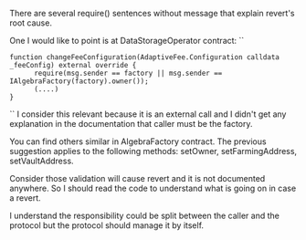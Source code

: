 There are several require() sentences without message that explain revert's root cause. 

One I would like to point is at DataStorageOperator contract:
`` 

    function changeFeeConfiguration(AdaptiveFee.Configuration calldata _feeConfig) external override {
          require(msg.sender == factory || msg.sender == IAlgebraFactory(factory).owner());
          (....)
    }

``
I consider this relevant because it is an external call and I didn't get any explanation in the documentation that caller must be the factory. 

You can find others similar in AlgebraFactory contract. The previous suggestion applies to the following methods:
setOwner, setFarmingAddress, setVaultAddress.

Consider those validation will cause revert and it is not documented anywhere. So I should read the code to understand what is going on in case a revert.

I understand the responsibility could be split between the caller and the protocol but the protocol should manage it by itself.